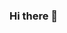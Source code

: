 ### Hi there 👋

<!--
**TineoGilbert/TineoGilbert** is a ✨ _special_ ✨ repository because its `README.md` (this file) appears on your GitHub profile.

[![Anurag's GitHub stats](https://github-readme-stats.vercel.app/api?username=TineoGilbert)](https://github.com/TineoGilbert/github-readme-stats)
